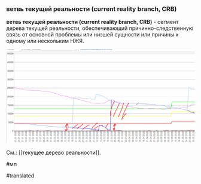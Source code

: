 ### ветвь текущей реальности (current reality branch, CRB)

**ветвь текущей реальности (current reality branch, CRB)** - сегмент дерева текущей реальности, обеспечивающий причинно-следственную связь от основной проблемы или низшей сущности или причины к одному или нескольким НЖЯ.

![](images/image42.png)

См.: [[текущее дерево реальности]].

#мп

#translated
